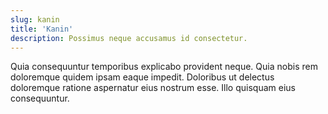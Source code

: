 ```yaml
---
slug: kanin
title: 'Kanin'
description: Possimus neque accusamus id consectetur.
---
```


Quia consequuntur temporibus explicabo provident neque. Quia nobis rem doloremque quidem ipsam eaque impedit. Doloribus ut delectus doloremque ratione aspernatur eius nostrum esse. Illo quisquam eius consequuntur.
